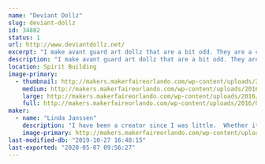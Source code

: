 ```yaml
---
name: "Deviant Dollz"
slug: deviant-dollz
id: 34882
status: 1
url: http://www.deviantdollz.net/
excerpt: "I make avant guard art dollz that are a bit odd. They are a combination of creepy and beautiful--  scary and pretty.  "
description: "I make avant guard art dollz that are a bit odd. They are a combination of creepy and beautiful--  scary and pretty.  I also make a line of Day of the Dead Animals.  From dogs to cats to bunnies to dinosaurs to turtles and everything in between, all of the animals are ready and dressed in their finest Day of the Dead flowers and hats.  I use primarily upcycled things to create my art.  Most of them are originally headed for the trash and I breath new life into them again."
location: Spirit Building
image-primary:
  - thumbnail: http://makers.makerfaireorlando.com/wp-content/uploads/2016/09/Dollz_Cut-Out-face_04-face-4-150x150.png
    medium: http://makers.makerfaireorlando.com/wp-content/uploads/2016/09/Dollz_Cut-Out-face_04-face-4-218x300.png
    large: http://makers.makerfaireorlando.com/wp-content/uploads/2016/09/Dollz_Cut-Out-face_04-face-4-743x1024.png
    full: http://makers.makerfaireorlando.com/wp-content/uploads/2016/09/Dollz_Cut-Out-face_04-face-4.png
maker:
  - name: "Linda Janssen"
    description: "I have been a creator since I was little.  Whether it was crayon to paper or making a lavish mansion for my barbies out of cardboard boxes and twine, my imagination has always run wild.  I started making Deviant Dollz after a Halloween party.  I made a handful as props and guests loved them.  One thing led to another and Deviant Dollz was born. My philosophy with art is not caring a supply is meant to do.  I care what it can do.  I experiment.  I take chances.  I don't analyze.  I love what I create and I hope that someone else in the world digs it as well.  "
    image-primary: http://makers.makerfaireorlando.com/wp-content/uploads/2016/09/DD_icon_black-on-white.png
last-modified-db: "2019-10-27 16:48:15"
last-exported: "2020-05-07 09:56:27"
---
```

